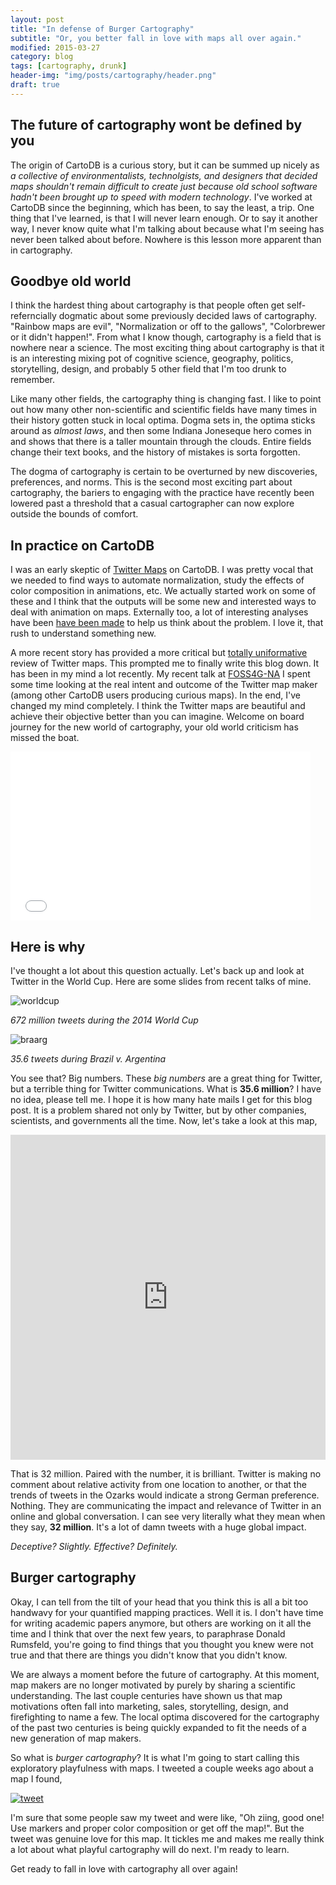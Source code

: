 ```yaml
---
layout: post
title: "In defense of Burger Cartography"
subtitle: "Or, you better fall in love with maps all over again."
modified: 2015-03-27
category: blog
tags: [cartography, drunk]
header-img: "img/posts/cartography/header.png"
draft: true
---
```


## The future of cartography wont be defined by you

The origin of CartoDB is a curious story, but it can be summed up nicely as _a collective of environmentalists, technolgists, and designers that decided maps shouldn't remain difficult to create just because old school software hadn't been brought up to speed with modern technology_. I've worked at CartoDB since the beginning, which has been, to say the least, a trip. One thing that I've learned, is that I will never learn enough. Or to say it another way, I never know quite what I'm talking about because what I'm seeing has never been talked about before. Nowhere is this lesson more apparent than in cartography.

## Goodbye old world

I think the hardest thing about cartography is that people often get self-referncially dogmatic about some previously decided laws of cartography. "Rainbow maps are evil", "Normalization or off to the gallows", "Colorbrewer or it didn't happen!". From what I know though, cartography is a field that is nowhere near a science. The most exciting thing about cartography is that it is an interesting mixing pot of cognitive science, geography, politics, storytelling, design, and probably 5 other field that I'm too drunk to remember. 

Like many other fields, the cartography thing is changing fast. I like to point out how many other non-scientific and scientific fields have many times in their history gotten stuck in local optima. Dogma sets in, the optima sticks around as _almost laws_, and then some Indiana Joneseque hero comes in and shows that there is a taller mountain through the clouds. Entire fields change their text books, and the history of mistakes is sorta forgotten. 

The dogma of cartography is certain to be overturned by new discoveries, preferences, and norms. This is the second most exciting part about cartography, the bariers to engaging with the practice have recently been lowered past a threshold that a casual cartographer can now explore outside the bounds of comfort.

## In practice on CartoDB

I was an early skeptic of [Twitter Maps](http://blog.cartodb.com/twitter-maps/) on CartoDB. I was pretty vocal that we needed to find ways to automate normalization, study the effects of color composition in animations, etc. We actually started work on some of these and I think that the outputs will be some new and interested ways to deal with animation on maps. Externally too, a lot of interesting analyses have been [have been made](http://www.floatingsheep.org/2014/08/mapping-ferguson-tweets-or-more-maps.html) to help us think about the problem. I love it, that rush to understand something new. 

A more recent story has provided a more critical but [totally uniformative](http://www.citylab.com/housing/2015/03/why-most-twitter-maps-cant-be-trusted/388586/) review of Twitter maps. This prompted me to finally write this blog down. It has been in my mind a lot recently. My recent talk at [FOSS4G-NA](https://2015.foss4g-na.org/session/what-map) I spent some time looking at the real intent and outcome of the Twitter map maker (among other CartoDB users producing curious maps). In the end, I've changed my mind completely. I think the Twitter maps are beautiful and achieve their objective better than you can imagine. Welcome on board journey for the new world of cartography, your old world criticism has missed the boat.

<iframe src="//giphy.com/embed/3zBmNY3YOBbDG" width="480" height="270" frameBorder="0" style="max-width: 100%" class="giphy-embed" webkitAllowFullScreen mozallowfullscreen allowFullScreen></iframe>

## Here is why

I've thought a lot about this question actually. Let's back up and look at Twitter in the World Cup. Here are some slides from recent talks of mine.

![worldcup](/img/posts/cartography/world-cup.png)

_672 million tweets during the 2014 World Cup_

![braarg](/img/posts/cartography/bra-ger.png)

_35.6 tweets during Brazil v. Argentina_

You see that? Big numbers. These _big numbers_ are a great thing for Twitter, but a terrible thing for Twitter communications. What is **35.6 million**? I have no idea, please tell me. I hope it is how many hate mails I get for this blog post. It is a problem shared not only by Twitter, but by other companies, scientists, and governments all the time. Now, let's take a look at this map,

<iframe src="http://cartodb.com/v/worldcup/match/?TC=x&vis=30acae6a-0a51-11e4-8918-0e73339ffa50&h=t&t=Germany,B40903%7CArgentina,5CA2D1&m=7%2F13%2F2014%2016:00:00%20GMT,7%2F12%2F2014%2018:35:00GMT&g=147%7C#/2/-11.9/-8.1/0" width='100%' height='520' frameborder='0'  allowfullscreen webkitallowfullscreen mozallowfullscreen oallowfullscreen msallowfullscreen></iframe>

That is 32 million. Paired with the number, it is brilliant. Twitter is making no comment about relative activity from one location to another, or that the trends of tweets in the Ozarks would indicate a strong German preference. Nothing. They are communicating the impact and relevance of Twitter in an online and global conversation. I can see very literally what they mean when they say, **32 million**. It's a lot of damn tweets with a huge global impact. 

_Deceptive? Slightly. Effective? Definitely._

## Burger cartography

Okay, I can tell from the tilt of your head that you think this is all a bit too handwavy for your quantified mapping practices. Well it is. I don't have time for writing academic papers anymore, but others are working on it all the time and I think that over the next few years, to paraphrase Donald Rumsfeld, you're going to find things that you thought you knew were not true and that there are things you didn't know that you didn't know.

We are always a moment before the future of cartography. At this moment, map makers are no longer motivated by purely by sharing a scientific understanding. The last couple centuries have shown us that map motivations often fall into marketing, sales, storytelling, design, and firefighting to name a few. The local optima discovered for the cartography of the past two centuries is being quickly expanded to fit the needs of a new generation of map makers. 

So what is _burger cartography_? It is what I'm going to start calling this exploratory playfulness with maps. I tweeted a couple weeks ago about a map I found,

[![tweet](/img/posts/cartography/burger.png)](https://twitter.com/andrewxhill/status/576442676419125248)

I'm sure that some people saw my tweet and were like, "Oh ziing, good one! Use markers and proper color composition or get off the map!". But the tweet was genuine love for this map. It tickles me and makes me really think a lot about what playful cartography will do next. I'm ready to learn.

Get ready to fall in love with cartography all over again!

